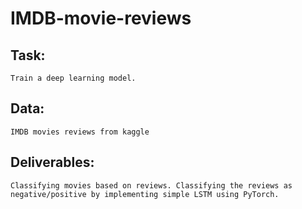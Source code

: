# IMDB-movie-reviews

## Task:
```Train a deep learning model.```

## Data:
```IMDB movies reviews from kaggle```

## Deliverables:
```
Classifying movies based on reviews. Classifying the reviews as negative/positive by implementing simple LSTM using PyTorch. 
```
